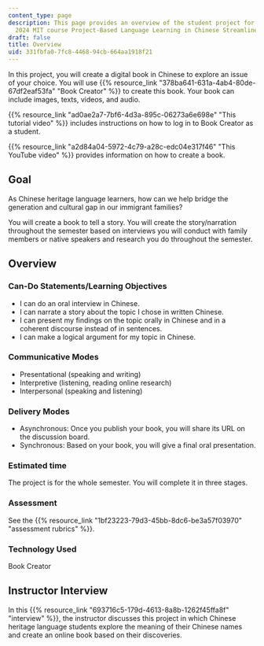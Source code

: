 ```yaml
---
content_type: page
description: This page provides an overview of the student project for the spring
  2024 MIT course Project-Based Language Learning in Chinese Streamlined II.
draft: false
title: Overview
uid: 331fbfa0-7fc8-4468-94cb-664aa1918f21
---
```

In this project, you will create a digital book in Chinese to explore an issue of your choice. You will use {{% resource_link "378ba641-631a-4ab4-80de-67df2eaf53fa" "Book Creator" %}} to create this book. Your book can include images, texts, videos, and audio.

{{% resource_link "ad0ae2a7-7bf6-4d3a-895c-06273a6e698e" "This tutorial video" %}} includes instructions on how to log in to Book Creator as a student.

{{% resource_link "a2d84a04-5972-4c79-a28c-edc04e317f46" "This YouTube video" %}} provides information on how to create a book.

## Goal

As Chinese heritage language learners, how can we help bridge the generation and cultural gap in our immigrant families?      

You will create a book to tell a story. You will create the story/narration throughout the semester based on interviews you will conduct with family members or native speakers and research you do throughout the semester.

## Overview

### Can-Do Statements/Learning Objectives

- I can do an oral interview in Chinese.
- I can narrate a story about the topic I chose in written Chinese.
- I can present my findings on the topic orally in Chinese and in a coherent discourse instead of in sentences.
- I can make a logical argument for my topic in Chinese.

### Communicative Modes

- Presentational (speaking and writing)
- Interpretive (listening, reading online research)
- Interpersonal (speaking and listening)

### Delivery Modes

- Asynchronous: Once you publish your book, you will share its URL on the discussion board. 
- Synchronous: Based on your book, you will give a final oral presentation.

### Estimated time

The project is for the whole semester. You will complete it in three stages.

### Assessment

See the {{% resource_link "1bf23223-79d3-45bb-8dc6-be3a57f03970" "assessment rubrics" %}}.

### Technology Used

Book Creator

## Instructor Interview

In this {{% resource_link "693716c5-179d-4613-8a8b-1262f45ffa8f" "interview" %}}, the instructor discusses this project in which Chinese heritage language students explore the meaning of their Chinese names and create an online book based on their discoveries.